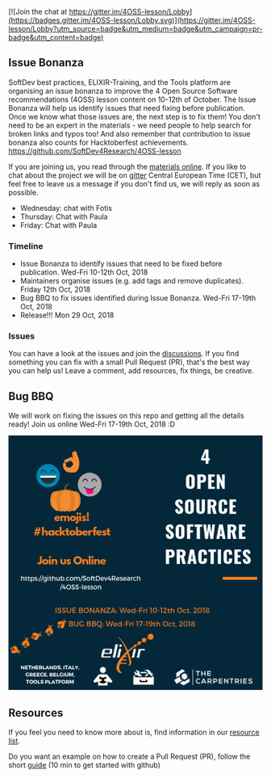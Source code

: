 [![Join the chat at https://gitter.im/4OSS-lesson/Lobby](https://badges.gitter.im/4OSS-lesson/Lobby.svg)](https://gitter.im/4OSS-lesson/Lobby?utm_source=badge&utm_medium=badge&utm_campaign=pr-badge&utm_content=badge)    

## Issue Bonanza

SoftDev best practices, ELIXIR-Training, and the Tools platform are organising an issue bonanza to improve the 4 Open Source Software recommendations (4OSS) lesson content on 10-12th of October. The Issue Bonanza will help us identify issues that need fixing before publication. Once we know what those issues are, the next step is to fix them! You don't need to be an expert in the materials - we need people to help search for broken links and typos too! And also remember that contribution to issue bonanza also counts for Hacktoberfest achievements. https://github.com/SoftDev4Research/4OSS-lesson

If you are joining us, you read through the [materials online](https://softdev4research.github.io/4OSS-lesson/). If you like to chat about the project we will be on [gitter](https://gitter.im/4OSS-lesson/Lobby?utm_source=badge&utm_medium=badge&utm_campaign=pr-badge&utm_content=badge) Central European Time (CET), but feel free to leave us a message if you don't find us, we will reply as soon as possible.

- Wednesday: chat with Fotis 
- Thursday: Chat with Paula
- Friday: Chat with Paula

### Timeline

- Issue Bonanza to identify issues that need to be fixed before publication. Wed-Fri 10-12th Oct, 2018
- Maintainers organise issues (e.g. add tags and remove duplicates). Friday 12th Oct, 2018
- Bug BBQ to fix issues identified during Issue Bonanza. Wed-Fri 17-19th Oct, 2018
- Release!!! Mon 29 Oct, 2018

### Issues

You can have a look at the issues and join the [discussions](https://github.com/SoftDev4Research/4OSS-lesson/issues). If you find something you can fix with a small Pull Request (PR), that's the best way you can help us!
Leave a comment, add resources, fix things, be creative. 


## Bug BBQ

We will work on fixing the issues on this repo and getting all the details ready! Join us online Wed-Fri 17-19th Oct, 2018 :D

![](https://github.com/SoftDev4Research/4OSS-lesson/blob/gh-pages/fig/IssueBBQ.png)

## Resources

If you feel you need to know more about is, find information in our [resource list](https://github.com/SoftDev4Research/4OSS-lesson/blob/gh-pages/UsefulLinks.md).

Do you want an example on how to create a Pull Request (PR), follow the short [guide](https://guides.github.com/activities/hello-world) (10 min to get started with github)

